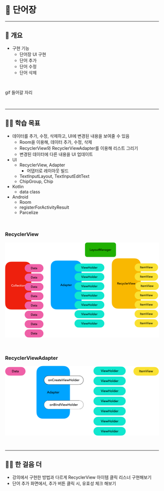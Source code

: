 # 💬 단어장

---
## 📌 개요
- 구현 기능
  - 단어장 UI 구현
  - 단어 추가
  - 단어 수정
  - 단어 삭제

<br>

gif 들어갈 자리

<br>

---
## 💪🏻 학습 목표
- 데이터를 추가, 수정, 삭제하고, UI에 변경된 내용을 보여줄 수 있음
  - Room을 이용해, 데이터 추가, 수정, 삭제
  - RecyclerView와 RecyclerViewAdapter를 이용해 리스트 그리기
  - 변경된 데이터에 다른 내용을 UI 업데이트
- UI
  - RecyclerView, Adapter
    - 어댑터로 레이아웃 빌드
  - TextInputLayout, TextInputEditText
  - ChipGroup, Chip
- Kotlin
  - data class
- Android
  - Room
  - registerForActivityResult
  - Parcelize

<br>

### RecyclerView
![img.png](recyclerview.png)

<br>

### RecyclerViewAdapter
![img_1.png](recyclerviewadapter.png)

<br>

---
## 🚶🏻 한 걸음 더
- 강의에서 구현한 방법과 다르게 RecyclerView 아이템 클릭 리스너 구현해보기
- 단어 추가 화면에서, 추가 버튼 클릭 시, 유효성 체크 해보기
